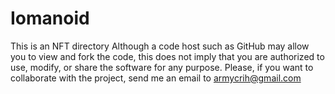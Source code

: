 # Iomanoid
This is an NFT directory
Although a code host such as GitHub may allow you to view and fork the code, this does not imply that you are authorized to use, modify, or share the software for any purpose. Please, if you want to collaborate with the project, send me an email to armycrih@gmail.com
